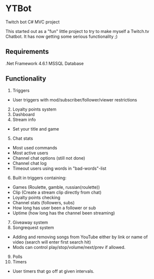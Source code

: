 # YTBot
Twitch bot C# MVC project

This started out as a "fun" little project to try to make myself a Twitch.tv Chatbot.
It has now getting some serious functionality ;)

## Requirements 
.Net Framework 4.6.1
MSSQL Database 


## Functionality
1. Triggers
* User triggers with mod/subscriber/follower/viewer restrictions
2. Loyalty points system
3. Dashboard
4. Stream info
* Set your title and game
5. Chat stats
* Most used commands
* Most active users
* Channel chat options (still not done)
* Channel chat log
* Timeout users using words in "bad-words"-list
6. Built in triggers containing:
* Games (Roulette, gamble, russian(roulette))
* Clip (Create a stream clip directly from chat)
* Loyalty points checking
* Channel stats (followers, subs)
* How long has user been a follower or sub
* Uptime (how long has the channel been streaming)
7. Giveaway system
8. Songrequest system
* Adding and removing songs from YouTube either by link or name of video (search will enter first search hit)
* Mods can control play/stop/volume/next/prev if allowed.
9. Polls
10. Timers
* User timers that go off at given intervals.

